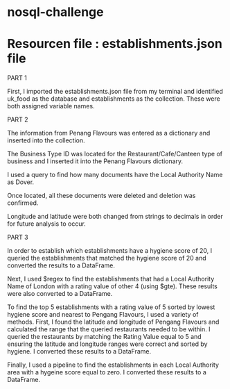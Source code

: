 # nosql-challenge

# Resourcen file : establishments.json file

PART 1

First, I imported the establishments.json file from my terminal and identified uk_food as the database and establishments as the collection. These were both assigned variable names.

PART 2

The information from Penang Flavours was entered as a dictionary and inserted into the collection. 

The Business Type ID was located for the Restaurant/Cafe/Canteen type of business and I inserted it into the Penang Flavours dictionary.  

I used a query to find how many documents have the Local Authority Name as Dover.

Once located, all these documents were deleted and deletion was confirmed. 

Longitude and latitude were both changed from strings to decimals in order for future analysis to occur. 

PART 3

In order to establish which establishments have a hygiene score of 20, I queried the establishments that matched the hygiene score of 20 and converted the results to a DataFrame.

Next, I used $regex to find the establishments that had a Local Authority Name of London with a rating value of other 4 (using $gte). These results were also converted to a DataFrame.

To find the top 5 establishments with a rating value of 5 sorted by lowest hygiene score and nearest to Pengang Flavours, I used a variety of methods. First, I found the latitude and longitude of Pengang Flavours and calculated the range that the queried restaurants needed to be within. I queried the restaurants by matching the Rating Value equal to 5 and ensuring the latitude and longitude ranges were correct and sorted by hygiene. I converted these results to a DataFrame.

Finally, I used a pipeline to find the establishments in each Local Authority area with a hygeine score equal to zero. I converted these results to a DataFrame. 
